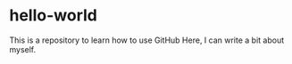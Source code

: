 # hello-world
This is a repository to learn how to use GitHub
Here, I can write a bit about myself.

